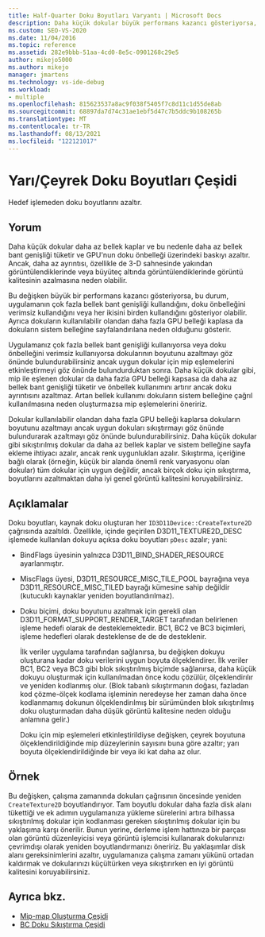 ```yaml
---
title: Half-Quarter Doku Boyutları Varyantı | Microsoft Docs
description: Daha küçük dokular büyük performans kazancı gösteriyorsa, bellek bant genişliği baskısı veya GPU doku önbelleğinin verimsiz kullanımı önerebilir. Doku boyutlarını küçültmeyi göz önünde bulundurabilirsiniz.
ms.custom: SEO-VS-2020
ms.date: 11/04/2016
ms.topic: reference
ms.assetid: 282e9bbb-51aa-4cd0-8e5c-0901268c29e5
author: mikejo5000
ms.author: mikejo
manager: jmartens
ms.technology: vs-ide-debug
ms.workload:
- multiple
ms.openlocfilehash: 815623537a8ac9f038f5405f7c8d11c1d55de8ab
ms.sourcegitcommit: 68897da7d74c31ae1ebf5d47c7b5ddc9b108265b
ms.translationtype: MT
ms.contentlocale: tr-TR
ms.lasthandoff: 08/13/2021
ms.locfileid: "122121017"
---
```

# <a name="halfquarter-texture-dimensions-variant"></a>Yarı/Çeyrek Doku Boyutları Çeşidi
Hedef işlemeden doku boyutlarını azaltır.

## <a name="interpretation"></a>Yorum
 Daha küçük dokular daha az bellek kaplar ve bu nedenle daha az bellek bant genişliği tüketir ve GPU'nun doku önbelleği üzerindeki baskıyı azaltır. Ancak, daha az ayrıntısı, özellikle de 3-D sahnesinde yakından görüntülendiklerinde veya büyüteç altında görüntülendiklerinde görüntü kalitesinin azalmasına neden olabilir.

 Bu değişken büyük bir performans kazancı gösteriyorsa, bu durum, uygulamanın çok fazla bellek bant genişliği kullandığını, doku önbelleğini verimsiz kullandığını veya her ikisini birden kullandığını gösteriyor olabilir. Ayrıca dokuların kullanılabilir olandan daha fazla GPU belleği kaplasa da dokuların sistem belleğine sayfalandırılana neden olduğunu gösterir.

 Uygulamanız çok fazla bellek bant genişliği kullanıyorsa veya doku önbelleğini verimsiz kullanıyorsa dokularının boyutunu azaltmayı göz önünde bulundurabilirsiniz ancak uygun dokular için mip eşlemelerini etkinleştirmeyi göz önünde bulundurduktan sonra. Daha küçük dokular gibi, mip ile eşlenen dokular da daha fazla GPU belleği kapsasa da daha az bellek bant genişliği tüketir ve önbellek kullanımını artırır ancak doku ayrıntısını azaltmaz. Artan bellek kullanımı dokuların sistem belleğine çağrıl kullanılmasına neden oluşturmazsa mip eşlemelerini öneririz.

 Dokular kullanılabilir olandan daha fazla GPU belleği kaplarsa dokuların boyutunu azaltmayı ancak uygun dokuları sıkıştırmayı göz önünde bulundurarak azaltmayı göz önünde bulundurabilirsiniz. Daha küçük dokular gibi sıkıştırılmış dokular da daha az bellek kaplar ve sistem belleğine sayfa ekleme ihtiyacı azalır, ancak renk uygunlukları azalır. Sıkıştırma, içeriğine bağlı olarak (örneğin, küçük bir alanda önemli renk varyasyonu olan dokular) tüm dokular için uygun değildir, ancak birçok doku için sıkıştırma, boyutlarını azaltmaktan daha iyi genel görüntü kalitesini koruyabilirsiniz.

## <a name="remarks"></a>Açıklamalar
 Doku boyutları, kaynak doku oluşturan her `ID3D11Device::CreateTexture2D` çağrısında azaltıldı. Özellikle, içinde geçirilen D3D11_TEXTURE2D_DESC işlemede kullanılan dokuyu açıksa doku boyutları `pDesc` azalır; yani:

- BindFlags üyesinin yalnızca D3D11_BIND_SHADER_RESOURCE ayarlanmıştır.

- MiscFlags üyesi, D3D11_RESOURCE_MISC_TILE_POOL bayrağına veya D3D11_RESOURCE_MISC_TILED bayrağı kümesine sahip değildir (kutucuklı kaynaklar yeniden boyutlandırılmaz).

- Doku biçimi, doku boyutunu azaltmak için gerekli olan D3D11_FORMAT_SUPPORT_RENDER_TARGET tarafından belirlenen işleme hedefi olarak de desteklemektedir. BC1, BC2 ve BC3 biçimleri, işleme hedefleri olarak desteklense de de de desteklenir.

  İlk veriler uygulama tarafından sağlanırsa, bu değişken dokuyu oluşturana kadar doku verilerini uygun boyuta ölçeklendirer. İlk veriler BC1, BC2 veya BC3 gibi blok sıkıştırılmış biçimde sağlanırsa, daha küçük dokuyu oluşturmak için kullanılmadan önce kodu çözülür, ölçeklendirılır ve yeniden kodlanmış olur. (Blok tabanlı sıkıştırmanın doğası, fazladan kod çözme-ölçek kodlama işleminin neredeyse her zaman daha önce kodlanmamış dokunun ölçeklendirılmış bir sürümünden blok sıkıştırılmış doku oluşturmadan daha düşük görüntü kalitesine neden olduğu anlamına gelir.)

  Doku için mip eşlemeleri etkinleştirildiyse değişken, çeyrek boyutuna ölçeklendirildiğinde mip düzeylerinin sayısını buna göre azaltır; yarı boyuta ölçeklendirildiğinde bir veya iki kat daha az olur.

## <a name="example"></a>Örnek
 Bu değişken, çalışma zamanında dokuları çağrısının öncesinde yeniden `CreateTexture2D` boyutlandırıyor. Tam boyutlu dokular daha fazla disk alanı tükettiği ve ek adımın uygulamanıza yükleme sürelerini artıra bilhassa sıkıştırılmış dokular için kodlanması gereken sıkıştırılmış dokular için bu yaklaşıma karşı önerilir. Bunun yerine, derleme işlem hattınıza bir parçası olan görüntü düzenleyicisi veya görüntü işlemcisi kullanarak dokularınızı çevrimdışı olarak yeniden boyutlandırmanızı öneririz. Bu yaklaşımlar disk alanı gereksinimlerini azaltır, uygulamanıza çalışma zamanı yükünü ortadan kaldırmak ve dokularınızı küçültürken veya sıkıştırırken en iyi görüntü kalitesini koruyabilirsiniz.

## <a name="see-also"></a>Ayrıca bkz.
- [Mip-map Oluşturma Çeşidi](mip-map-generation-variant.md)
- [BC Doku Sıkıştırma Çeşidi](bc-texture-compression-variant.md)